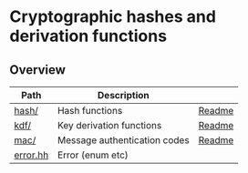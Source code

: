 # Cryptographic hashes and derivation functions

## Overview

| Path                 | Description                  |                          |
| -------------------- | ---------------------------- | ------------------------ |
| [hash/](hash)        | Hash functions               | [Readme](hash/README.md) |
| [kdf/](kdf)          | Key derivation functions     | [Readme](kdf/README.md)  |
| [mac/](mac)          | Message authentication codes | [Readme](mac/README.md)  |
| [error.hh](error.hh) | Error (enum etc)             |                          |

